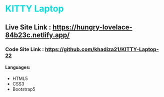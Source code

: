 # <h1 style="color: #08dfdf;">KITTY Laptop</h1> 

## Live Site Link : https://hungry-lovelace-84b23c.netlify.app/

### Code Site Link : https://github.com/khadiza21/KITTY-Laptop-22

#### Languages:

- HTML5
- CSS3
- Bootstrap5
